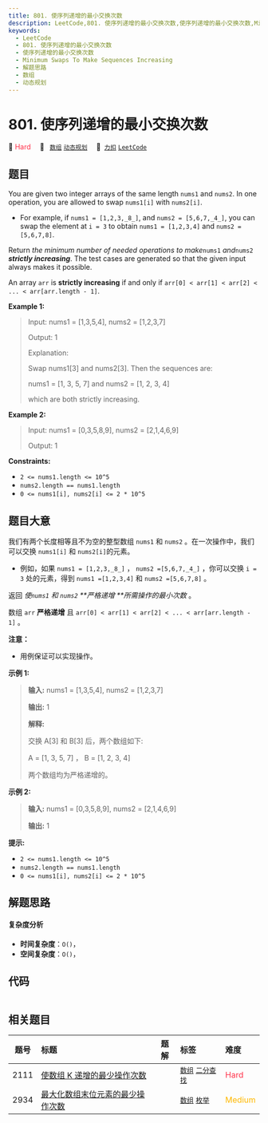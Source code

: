 ```yaml
---
title: 801. 使序列递增的最小交换次数
description: LeetCode,801. 使序列递增的最小交换次数,使序列递增的最小交换次数,Minimum Swaps To Make Sequences Increasing,解题思路,数组,动态规划
keywords:
  - LeetCode
  - 801. 使序列递增的最小交换次数
  - 使序列递增的最小交换次数
  - Minimum Swaps To Make Sequences Increasing
  - 解题思路
  - 数组
  - 动态规划
---
```


# 801. 使序列递增的最小交换次数

🔴 <font color=#ff334b>Hard</font>&emsp; 🔖&ensp; [`数组`](/tag/array.md) [`动态规划`](/tag/dynamic-programming.md)&emsp; 🔗&ensp;[`力扣`](https://leetcode.cn/problems/minimum-swaps-to-make-sequences-increasing) [`LeetCode`](https://leetcode.com/problems/minimum-swaps-to-make-sequences-increasing)

## 题目

You are given two integer arrays of the same length `nums1` and `nums2`. In
one operation, you are allowed to swap `nums1[i]` with `nums2[i]`.

  * For example, if `nums1 = [1,2,3,_8_]`, and `nums2 = [5,6,7,_4_]`, you can swap the element at `i = 3` to obtain `nums1 = [1,2,3,4]` and `nums2 = [5,6,7,8]`.

Return _the minimum number of needed operations to make_`nums1` _and_`nums2`
_**strictly increasing**_. The test cases are generated so that the given
input always makes it possible.

An array `arr` is **strictly increasing** if and only if `arr[0] < arr[1] <
arr[2] < ... < arr[arr.length - 1]`.



**Example 1:**

> Input: nums1 = [1,3,5,4], nums2 = [1,2,3,7]
> 
> Output: 1
> 
> Explanation: 
> 
> Swap nums1[3] and nums2[3]. Then the sequences are:
> 
> nums1 = [1, 3, 5, 7] and nums2 = [1, 2, 3, 4]
> 
> which are both strictly increasing.

**Example 2:**

> Input: nums1 = [0,3,5,8,9], nums2 = [2,1,4,6,9]
> 
> Output: 1

**Constraints:**

  * `2 <= nums1.length <= 10^5`
  * `nums2.length == nums1.length`
  * `0 <= nums1[i], nums2[i] <= 2 * 10^5`


## 题目大意

我们有两个长度相等且不为空的整型数组 `nums1` 和 `nums2` 。在一次操作中，我们可以交换 `nums1[i]` 和
`nums2[i]`的元素。

  * 例如，如果 `nums1 = [1,2,3,_8_]` ， `nums2 =[5,6,7,_4_]` ，你可以交换 `i = 3` 处的元素，得到 `nums1 =[1,2,3,4]` 和 `nums2 =[5,6,7,8]` 。

返回 _使`nums1` 和 `nums2` **严格递增  **所需操作的最小次数_ 。

数组 `arr` **严格递增** 且  `arr[0] < arr[1] < arr[2] < ... < arr[arr.length - 1]` 。

**注意：**

  * 用例保证可以实现操作。



**示例 1:**

> 
> 
> 
> 
> 
> **输入:** nums1 = [1,3,5,4], nums2 = [1,2,3,7]
> 
> **输出:** 1
> 
> **解释:**
> 
> 交换 A[3] 和 B[3] 后，两个数组如下:
> 
> A = [1, 3, 5, 7] ， B = [1, 2, 3, 4]
> 
> 两个数组均为严格递增的。

**示例 2:**

> 
> 
> 
> 
> 
> **输入:** nums1 = [0,3,5,8,9], nums2 = [2,1,4,6,9]
> 
> **输出:** 1
> 
> 



**提示:**

  * `2 <= nums1.length <= 10^5`
  * `nums2.length == nums1.length`
  * `0 <= nums1[i], nums2[i] <= 2 * 10^5`


## 解题思路

#### 复杂度分析

- **时间复杂度**：`O()`，
- **空间复杂度**：`O()`，

## 代码

```javascript

```

## 相关题目

<!-- prettier-ignore -->
| 题号 | 标题 | 题解 | 标签 | 难度 |
| :------: | :------ | :------: | :------ | :------ |
| 2111 | [使数组 K 递增的最少操作次数](https://leetcode.com/problems/minimum-operations-to-make-the-array-k-increasing) |  |  [`数组`](/tag/array.md) [`二分查找`](/tag/binary-search.md) | <font color=#ff334b>Hard</font> |
| 2934 | [最大化数组末位元素的最少操作次数](https://leetcode.com/problems/minimum-operations-to-maximize-last-elements-in-arrays) |  |  [`数组`](/tag/array.md) [`枚举`](/tag/enumeration.md) | <font color=#ffb800>Medium</font> |